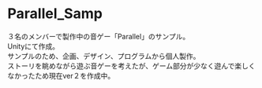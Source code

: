 # Parallel_Samp  
３名のメンバーで製作中の音ゲー「Parallel」のサンプル。  
Unityにて作成。  
サンプルのため、企画、デザイン、プログラムから個人製作。  
ストーリを眺めながら遊ぶ音ゲーを考えたが、ゲーム部分が少なく遊んで楽しくなかったため現在ver２を作成中。
